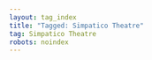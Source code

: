 ```yaml
---
layout: tag_index
title: "Tagged: Simpatico Theatre"
tag: Simpatico Theatre
robots: noindex
---
```

